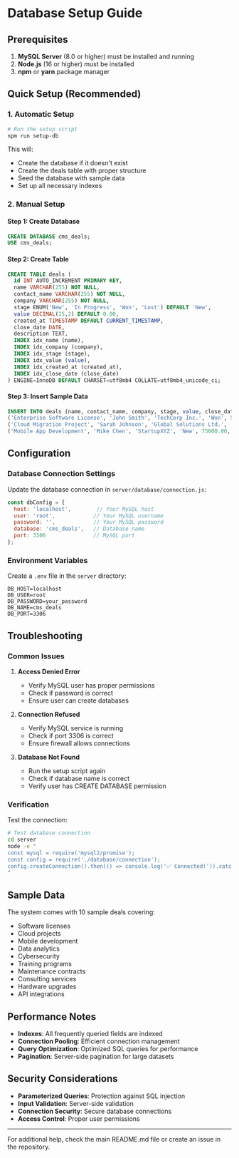 # Database Setup Guide

## Prerequisites

1. **MySQL Server** (8.0 or higher) must be installed and running
2. **Node.js** (16 or higher) must be installed
3. **npm** or **yarn** package manager

## Quick Setup (Recommended)

### 1. Automatic Setup
```bash
# Run the setup script
npm run setup-db
```

This will:
- Create the database if it doesn't exist
- Create the deals table with proper structure
- Seed the database with sample data
- Set up all necessary indexes

### 2. Manual Setup

#### Step 1: Create Database
```sql
CREATE DATABASE cms_deals;
USE cms_deals;
```

#### Step 2: Create Table
```sql
CREATE TABLE deals (
  id INT AUTO_INCREMENT PRIMARY KEY,
  name VARCHAR(255) NOT NULL,
  contact_name VARCHAR(255) NOT NULL,
  company VARCHAR(255) NOT NULL,
  stage ENUM('New', 'In Progress', 'Won', 'Lost') DEFAULT 'New',
  value DECIMAL(15,2) DEFAULT 0.00,
  created_at TIMESTAMP DEFAULT CURRENT_TIMESTAMP,
  close_date DATE,
  description TEXT,
  INDEX idx_name (name),
  INDEX idx_company (company),
  INDEX idx_stage (stage),
  INDEX idx_value (value),
  INDEX idx_created_at (created_at),
  INDEX idx_close_date (close_date)
) ENGINE=InnoDB DEFAULT CHARSET=utf8mb4 COLLATE=utf8mb4_unicode_ci;
```

#### Step 3: Insert Sample Data
```sql
INSERT INTO deals (name, contact_name, company, stage, value, close_date, description) VALUES
('Enterprise Software License', 'John Smith', 'TechCorp Inc.', 'Won', 50000.00, '2024-01-15', 'Annual enterprise software license renewal for 500 users'),
('Cloud Migration Project', 'Sarah Johnson', 'Global Solutions Ltd.', 'In Progress', 125000.00, '2024-03-30', 'Complete cloud infrastructure migration for enterprise client'),
('Mobile App Development', 'Mike Chen', 'StartupXYZ', 'New', 75000.00, '2024-06-15', 'Custom mobile application development for iOS and Android');
```

## Configuration

### Database Connection Settings

Update the database connection in `server/database/connection.js`:

```javascript
const dbConfig = {
  host: 'localhost',        // Your MySQL host
  user: 'root',            // Your MySQL username
  password: '',            // Your MySQL password
  database: 'cms_deals',   // Database name
  port: 3306               // MySQL port
};
```

### Environment Variables

Create a `.env` file in the `server` directory:

```env
DB_HOST=localhost
DB_USER=root
DB_PASSWORD=your_password
DB_NAME=cms_deals
DB_PORT=3306
```

## Troubleshooting

### Common Issues

1. **Access Denied Error**
   - Verify MySQL user has proper permissions
   - Check if password is correct
   - Ensure user can create databases

2. **Connection Refused**
   - Verify MySQL service is running
   - Check if port 3306 is correct
   - Ensure firewall allows connections

3. **Database Not Found**
   - Run the setup script again
   - Check if database name is correct
   - Verify user has CREATE DATABASE permission

### Verification

Test the connection:
```bash
# Test database connection
cd server
node -e "
const mysql = require('mysql2/promise');
const config = require('./database/connection');
config.createConnection().then(() => console.log('✅ Connected!')).catch(console.error);
"
```

## Sample Data

The system comes with 10 sample deals covering:
- Software licenses
- Cloud projects
- Mobile development
- Data analytics
- Cybersecurity
- Training programs
- Maintenance contracts
- Consulting services
- Hardware upgrades
- API integrations

## Performance Notes

- **Indexes**: All frequently queried fields are indexed
- **Connection Pooling**: Efficient connection management
- **Query Optimization**: Optimized SQL queries for performance
- **Pagination**: Server-side pagination for large datasets

## Security Considerations

- **Parameterized Queries**: Protection against SQL injection
- **Input Validation**: Server-side validation
- **Connection Security**: Secure database connections
- **Access Control**: Proper user permissions

---

For additional help, check the main README.md file or create an issue in the repository.

